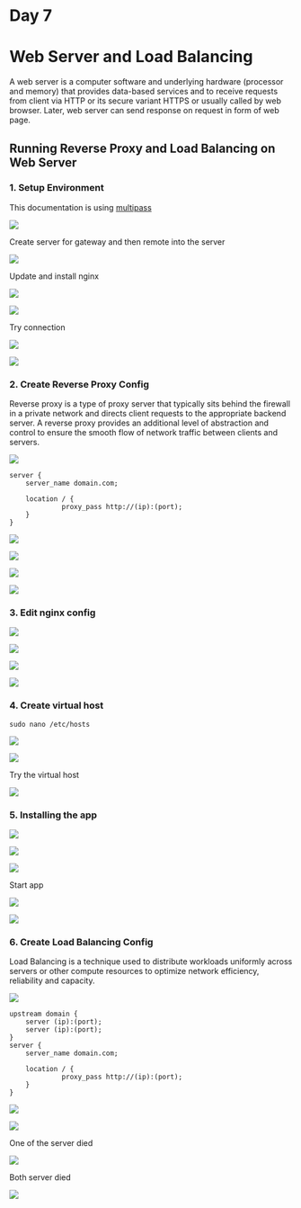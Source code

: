 # Day 7

# Web Server and Load Balancing

A web server is a computer software and underlying hardware (processor and memory) that provides data-based services and to receive requests from client via HTTP or its secure variant HTTPS or usually called by web browser. Later, web server can send response on request in form of web page.

## Running Reverse Proxy and Load Balancing on Web Server

### 1. Setup Environment

This documentation is using [multipass](https://multipass.run/)

![](./media/1.png)

Create server for gateway and then remote into the server

![](./media/2.png)

Update and install nginx

![](./media/3.png)

![](./media/4.png)

Try connection

![](./media/5.png)

![](./media/6.png)

### 2. Create Reverse Proxy Config

Reverse proxy is a type of proxy server that typically sits behind the firewall in a private network and directs client requests to the appropriate backend server. A reverse proxy provides an additional level of abstraction and control to ensure the smooth flow of network traffic between clients and servers.

![](./media/rp.png)

```
server { 
    server_name domain.com; 
    
    location / { 
             proxy_pass http://(ip):(port);
    }
}
```

![](./media/7.png)

![](./media/8.png)

![](./media/26.png)

![](./media/14.png)

### 3. Edit nginx config

![](./media/10.png)

![](./media/11.png)

![](./media/12.png)

![](./media/13.png)

### 4. Create virtual host

```
sudo nano /etc/hosts
```

![](./media/15.png)

![](./media/25.png)

Try the virtual host

![](./media/16.png)

### 5. Installing the app

![](./media/17.png)

![](./media/18.png)

![](./media/19.png)

Start app

![](./media/20.png)

![](./media/21.png)

### 6. Create Load Balancing Config

Load Balancing is a technique used to distribute workloads uniformly across servers or other compute resources to optimize network efficiency, reliability and capacity.

![](./media/lb.png)

```
upstream domain { 
    server (ip):(port);
    server (ip):(port);
}
server { 
    server_name domain.com; 
    
    location / { 
             proxy_pass http://(ip):(port);
    }
}
```

![](./media/22.png)

![](./media/23.png)

One of the server died

![](./media/21.png)

Both server died

![](./media/24.png)